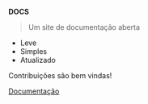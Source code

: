<!-- _coverpage.md -->

**DOCS**

> Um site de documentação aberta

 - Leve
 - Simples
 - Atualizado

Contribuições são bem vindas!

[Documentação](/README)
